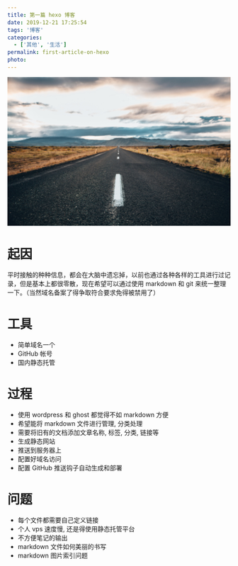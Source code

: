 ```yaml
---
title: 第一篇 hexo 博客
date: 2019-12-21 17:25:54
tags: '博客'
categories:
  - ['其他', '生活']
permalink: first-article-on-hexo
photo:
---
```


![图片](first-article-on-hexo/asphalt-highway.jpg)

# 起因

平时接触的种种信息，都会在大脑中遗忘掉，以前也通过各种各样的工具进行过记录，但是基本上都很零散，现在希望可以通过使用 markdown 和 git 来统一整理一下。（当然域名备案了得争取符合要求免得被禁用了）

# 工具

* 简单域名一个
* GitHub 帐号
* 国内静态托管

# 过程

* 使用 wordpress 和 ghost 都觉得不如 markdown 方便
* 希望能将 markdown 文件进行管理, 分类处理
* 需要将旧有的文档添加文章名称, 标签, 分类, 链接等
* 生成静态网站
* 推送到服务器上
* 配置好域名访问
* 配置 GitHub 推送钩子自动生成和部署

# 问题

* 每个文件都需要自己定义链接
* 个人 vps 速度慢, 还是得使用静态托管平台
* 不方便笔记的输出
* markdown 文件如何美丽的书写
* markdown 图片索引问题